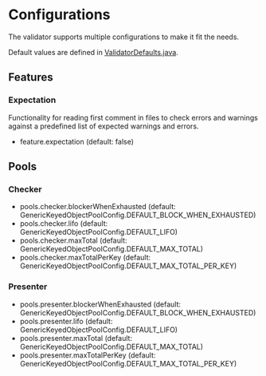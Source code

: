# Configurations

The validator supports multiple configurations to make it fit the needs.

Default values are defined in [ValidatorDefaults.java](https://github.com/difi/vefa-validator/blob/master/validator-core/src/main/java/no/difi/vefa/validator/ValidatorDefaults.java).

## Features

### Expectation

Functionality for reading first comment in files to check errors and warnings against a predefined list of expected warnings and errors.  

* feature.expectation (default: false)

## Pools

### Checker

* pools.checker.blockerWhenExhausted (default: GenericKeyedObjectPoolConfig.DEFAULT_BLOCK_WHEN_EXHAUSTED)
* pools.checker.lifo (default: GenericKeyedObjectPoolConfig.DEFAULT_LIFO)
* pools.checker.maxTotal (default: GenericKeyedObjectPoolConfig.DEFAULT_MAX_TOTAL)
* pools.checker.maxTotalPerKey (default: GenericKeyedObjectPoolConfig.DEFAULT_MAX_TOTAL_PER_KEY)

### Presenter

* pools.presenter.blockerWhenExhausted (default: GenericKeyedObjectPoolConfig.DEFAULT_BLOCK_WHEN_EXHAUSTED)
* pools.presenter.lifo (default: GenericKeyedObjectPoolConfig.DEFAULT_LIFO)
* pools.presenter.maxTotal (default: GenericKeyedObjectPoolConfig.DEFAULT_MAX_TOTAL)
* pools.presenter.maxTotalPerKey (default: GenericKeyedObjectPoolConfig.DEFAULT_MAX_TOTAL_PER_KEY)
